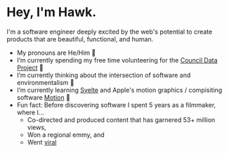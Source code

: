 # Hey, I'm Hawk.

I'm a software engineer deeply excited by the web's potential to create products that are beautiful, functional, and human.

- My pronouns are He/Him 🕺
- I’m currently spending my free time volunteering for the [Council Data Project](https://councildataproject.github.io/) 🔭
- I’m currently thinking about the intersection of software and environmentalism 🤔
- I’m currently learning [Svelte](https://svelte.dev/) and Apple's motion graphics / compisiting software [Motion](https://www.apple.com/final-cut-pro/motion/) 🌱
- Fun fact: Before discovering software I spent 5 years as a filmmaker, where I...
  - Co-directed and produced content that has garnered 53+ million views,
  - Won a regional emmy, and
  - Went [viral](https://www.youtube.com/watch?v=re5TqWQgWd4)
